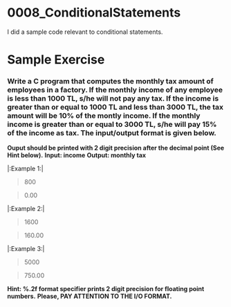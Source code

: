 # 0008_ConditionalStatements

I did a sample code relevant to conditional statements.

# Sample Exercise

### Write a C program that computes the monthly tax amount of employees in a factory. If the monthly income of any employee is less than 1000 TL, s/he will not pay any tax. If the income is greater than or equal to 1000 TL and less than 3000 TL, the tax amount will be 10% of the montly income. If the monthly income is greater than or equal to 3000 TL, s/he will pay 15% of the income as tax. The input/output format is given below.

**Ouput should be printed with 2 digit precision after the decimal point (See Hint below).**
**Input: income**
**Output: monthly tax**

|:Example 1:|

>800

>0.00

|:Example 2:|

>1600

>160.00

|:Example 3:|

>5000

>750.00

**Hint: %.2f format specifier prints 2 digit precision for floating point numbers.**
**Please, PAY ATTENTION TO THE I/O FORMAT.**
